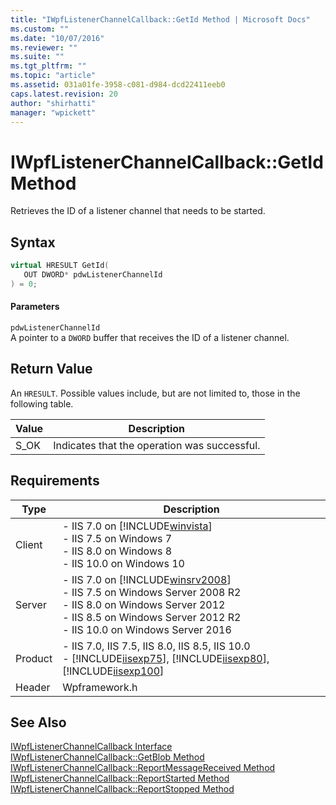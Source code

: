 ```yaml
---
title: "IWpfListenerChannelCallback::GetId Method | Microsoft Docs"
ms.custom: ""
ms.date: "10/07/2016"
ms.reviewer: ""
ms.suite: ""
ms.tgt_pltfrm: ""
ms.topic: "article"
ms.assetid: 031a01fe-3958-c081-d984-dcd22411eeb0
caps.latest.revision: 20
author: "shirhatti"
manager: "wpickett"
---
```

# IWpfListenerChannelCallback::GetId Method
Retrieves the ID of a listener channel that needs to be started.  
  
## Syntax  
  
```cpp  
virtual HRESULT GetId(  
   OUT DWORD* pdwListenerChannelId  
) = 0;  
```  
  
#### Parameters  
 `pdwListenerChannelId`  
 A pointer to a `DWORD` buffer that receives the ID of a listener channel.  
  
## Return Value  
 An `HRESULT`. Possible values include, but are not limited to, those in the following table.  
  
|Value|Description|  
|-----------|-----------------|  
|S_OK|Indicates that the operation was successful.|  
  
## Requirements  
  
|Type|Description|  
|----------|-----------------|  
|Client|-   IIS 7.0 on [!INCLUDE[winvista](../../wmi-provider/includes/winvista-md.md)]<br />-   IIS 7.5 on Windows 7<br />-   IIS 8.0 on Windows 8<br />-   IIS 10.0 on Windows 10|  
|Server|-   IIS 7.0 on [!INCLUDE[winsrv2008](../../wmi-provider/includes/winsrv2008-md.md)]<br />-   IIS 7.5 on Windows Server 2008 R2<br />-   IIS 8.0 on Windows Server 2012<br />-   IIS 8.5 on Windows Server 2012 R2<br />-   IIS 10.0 on Windows Server 2016|  
|Product|-   IIS 7.0, IIS 7.5, IIS 8.0, IIS 8.5, IIS 10.0<br />-   [!INCLUDE[iisexp75](../../web-development-reference/native-code-api-reference/includes/iisexp75-md.md)], [!INCLUDE[iisexp80](../../web-development-reference/native-code-api-reference/includes/iisexp80-md.md)], [!INCLUDE[iisexp100](../../web-development-reference/native-code-api-reference/includes/iisexp100-md.md)]|  
|Header|Wpframework.h|  
  
## See Also  
 [IWpfListenerChannelCallback Interface](../../web-development-reference\webdev-native-api-reference/iwpflistenerchannelcallback-interface.md)   
 [IWpfListenerChannelCallback::GetBlob Method](../../web-development-reference\webdev-native-api-reference/iwpflistenerchannelcallback-getblob-method.md)   
 [IWpfListenerChannelCallback::ReportMessageReceived Method](../../web-development-reference\webdev-native-api-reference/iwpflistenerchannelcallback-reportmessagereceived-method.md)   
 [IWpfListenerChannelCallback::ReportStarted Method](../../web-development-reference\webdev-native-api-reference/iwpflistenerchannelcallback-reportstarted-method.md)   
 [IWpfListenerChannelCallback::ReportStopped Method](../../web-development-reference\webdev-native-api-reference/iwpflistenerchannelcallback-reportstopped-method.md)